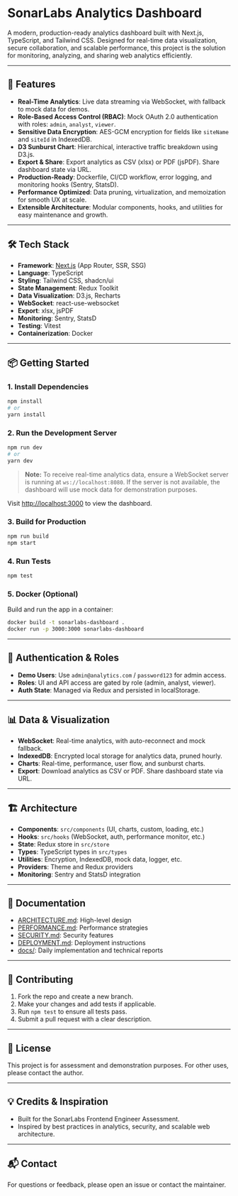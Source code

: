 # SonarLabs Analytics Dashboard

A modern, production-ready analytics dashboard built with Next.js, TypeScript, and Tailwind CSS. Designed for real-time data visualization, secure collaboration, and scalable performance, this project is the solution for monitoring, analyzing, and sharing web analytics efficiently.

---

## 🚀 Features

- **Real-Time Analytics**: Live data streaming via WebSocket, with fallback to mock data for demos.
- **Role-Based Access Control (RBAC)**: Mock OAuth 2.0 authentication with roles: `admin`, `analyst`, `viewer`.
- **Sensitive Data Encryption**: AES-GCM encryption for fields like `siteName` and `siteId` in IndexedDB.
- **D3 Sunburst Chart**: Hierarchical, interactive traffic breakdown using D3.js.
- **Export & Share**: Export analytics as CSV (xlsx) or PDF (jsPDF). Share dashboard state via URL.
- **Production-Ready**: Dockerfile, CI/CD workflow, error logging, and monitoring hooks (Sentry, StatsD).
- **Performance Optimized**: Data pruning, virtualization, and memoization for smooth UX at scale.
- **Extensible Architecture**: Modular components, hooks, and utilities for easy maintenance and growth.

---

## 🛠️ Tech Stack

- **Framework**: [Next.js](https://nextjs.org/) (App Router, SSR, SSG)
- **Language**: TypeScript
- **Styling**: Tailwind CSS, shadcn/ui
- **State Management**: Redux Toolkit
- **Data Visualization**: D3.js, Recharts
- **WebSocket**: react-use-websocket
- **Export**: xlsx, jsPDF
- **Monitoring**: Sentry, StatsD
- **Testing**: Vitest
- **Containerization**: Docker

---

## 📦 Getting Started

### 1. Install Dependencies

```bash
npm install
# or
yarn install
```

### 2. Run the Development Server

```bash
npm run dev
# or
yarn dev
```

> **Note:** To receive real-time analytics data, ensure a WebSocket server is running at `ws://localhost:8080`. If the server is not available, the dashboard will use mock data for demonstration purposes.

Visit [http://localhost:3000](http://localhost:3000) to view the dashboard.

### 3. Build for Production

```bash
npm run build
npm start
```

### 4. Run Tests

```bash
npm test
```

### 5. Docker (Optional)

Build and run the app in a container:

```bash
docker build -t sonarlabs-dashboard .
docker run -p 3000:3000 sonarlabs-dashboard
```

---

## 🔐 Authentication & Roles

- **Demo Users**: Use `admin@analytics.com` / `password123` for admin access.
- **Roles**: UI and API access are gated by role (admin, analyst, viewer).
- **Auth State**: Managed via Redux and persisted in localStorage.

---

## 📊 Data & Visualization

- **WebSocket**: Real-time analytics, with auto-reconnect and mock fallback.
- **IndexedDB**: Encrypted local storage for analytics data, pruned hourly.
- **Charts**: Real-time, performance, user flow, and sunburst charts.
- **Export**: Download analytics as CSV or PDF. Share dashboard state via URL.

---

## 🏗️ Architecture

- **Components**: `src/components` (UI, charts, custom, loading, etc.)
- **Hooks**: `src/hooks` (WebSocket, auth, performance monitor, etc.)
- **State**: Redux store in `src/store`
- **Types**: TypeScript types in `src/types`
- **Utilities**: Encryption, IndexedDB, mock data, logger, etc.
- **Providers**: Theme and Redux providers
- **Monitoring**: Sentry and StatsD integration

---

## 📝 Documentation

- [ARCHITECTURE.md](ARCHITECTURE.md): High-level design
- [PERFORMANCE.md](PERFORMANCE.md): Performance strategies
- [SECURITY.md](SECURITY.md): Security features
- [DEPLOYMENT.md](DEPLOYMENT.md): Deployment instructions
- [docs/](docs/): Daily implementation and technical reports

---

## 🤝 Contributing

1. Fork the repo and create a new branch.
2. Make your changes and add tests if applicable.
3. Run `npm test` to ensure all tests pass.
4. Submit a pull request with a clear description.

---

## 📄 License

This project is for assessment and demonstration purposes. For other uses, please contact the author.

---

## 💡 Credits & Inspiration

- Built for the SonarLabs Frontend Engineer Assessment.
- Inspired by best practices in analytics, security, and scalable web architecture.

---

## 📬 Contact

For questions or feedback, please open an issue or contact the maintainer.
